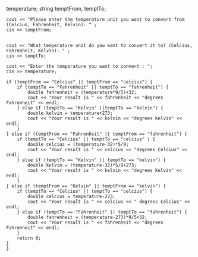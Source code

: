 temperature;
    string temptFrom, temptTo;
    
    
    cout << "Please enter the temperature unit you want to convert from (Celcius, Fahrenheit, Kelvin): " ;
    cin >> temptFrom;
    
    
    cout << "What temperature unit do you want to convert it to? (Celcius, Fahrenheit, Kelvin): " ;
    cin >> temptTo;
    
    cout << "Enter the temperature you want to convert : ";
    cin >> temperature;
    
    if (temptFrom == "Celcius" || temptFrom == "celcius") {
        if (temptTo == "Fahrenheit" || temptTo == "fahrenheit") {
            double fahrenheit = (temperature*9/5)+32;
            cout << "Your result is " << fahrenheit << "degrees Fahrenheit" << endl;
        } else if (temptTo == "Kelvin" ||temptTo == "kelvin") {
            double kelvin = temperature+273;
            cout << "Your result is " << kelvin << "degrees Kelvin" << endl;
        }
    } else if (temptFrom == "Fahrenheit" || temptFrom == "fahrenheit") {
        if (temptTo == "Celcius" || temptTo == "celcius" ) {
            double celcius = (temperature-32)*5/9;
            cout << "Your result is " << celcius << "degrees Celcius" << endl;
        } else if (temptTo == "Kelvin" || temptTo == "kelvin") {
            double kelvin = (temperature-32)*5/9+273;
            cout << "Your result is " << kelvin << "degrees Kelvin" << endl;
        }
    } else if (temptFrom == "Kelvin" || temptFrom == "kelvin") {
        if (temptTo == "Celcius" || temptTo == "celcius") {
            double celcius = temperature-273;
            cout << "Your result is " << celcius << " degrees Celcius" << endl;
        } else if (temptTo == "Fahrenheit" || temptTo == "fahrenheit") {
            double fahrenheit = (temperature-273)*9/5+32;
            cout << "Your result is " << fahrenheit << "degrees Fahrenheit" << endl;
        }
        return 0;
    }
    }
